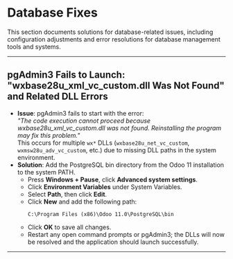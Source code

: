 # Database Fixes

This section documents solutions for database-related issues, including configuration adjustments and error resolutions for database management tools and systems.

---

## pgAdmin3 Fails to Launch: "wxbase28u_xml_vc_custom.dll Was Not Found" and Related DLL Errors

- **Issue**: pgAdmin3 fails to start with the error:  
  _"The code execution cannot proceed because wxbase28u_xml_vc_custom.dll was not found. Reinstalling the program may fix this problem."_  
  This occurs for multiple `wx*` DLLs (`wxbase28u_net_vc_custom`, `wxmsw28u_adv_vc_custom`, etc.) due to missing DLL paths in the system environment.
- **Solution**: Add the PostgreSQL bin directory from the Odoo 11 installation to the system PATH.
  - Press **Windows + Pause**, click **Advanced system settings**.
  - Click **Environment Variables** under System Variables.
  - Select **Path**, then click **Edit**.
  - Click **New** and add the following path:
    ```
    C:\Program Files (x86)\Odoo 11.0\PostgreSQL\bin
    ```
  - Click **OK** to save all changes.
  - Restart any open command prompts or pgAdmin3; the DLLs will now be resolved and the application should launch successfully.

---
